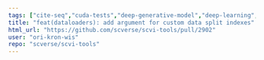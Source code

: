 ```yaml
---
tags: ["cite-seq","cuda-tests","deep-generative-model","deep-learning","human-cell-atlas","scrna-seq","scverse","single-cell-genomics","single-cell-rna-seq","variational-autoencoder","variational-bayes"]
title: "feat(dataloaders): add argument for custom data split indexes"
html_url: "https://github.com/scverse/scvi-tools/pull/2902"
user: "ori-kron-wis"
repo: "scverse/scvi-tools"
---
```


